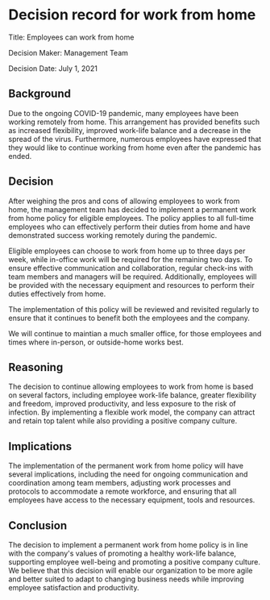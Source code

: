 # Decision record for work from home

Title: Employees can work from home

Decision Maker: Management Team

Decision Date: July 1, 2021

## Background

Due to the ongoing COVID-19 pandemic, many employees have been working remotely from home. This arrangement has provided benefits such as increased flexibility, improved work-life balance and a decrease in the spread of the virus. Furthermore, numerous employees have expressed that they would like to continue working from home even after the pandemic has ended.

## Decision

After weighing the pros and cons of allowing employees to work from home, the management team has decided to implement a permanent work from home policy for eligible employees. The policy applies to all full-time employees who can effectively perform their duties from home and have demonstrated success working remotely during the pandemic.

Eligible employees can choose to work from home up to three days per week, while in-office work will be required for the remaining two days. To ensure effective communication and collaboration, regular check-ins with team members and managers will be required. Additionally, employees will be provided with the necessary equipment and resources to perform their duties effectively from home.

The implementation of this policy will be reviewed and revisited regularly to ensure that it continues to benefit both the employees and the company.

We will continue to maintian a much smaller office, for those employees and times where in-person, or outside-home works best.

## Reasoning

The decision to continue allowing employees to work from home is based on several factors, including employee work-life balance, greater flexibility and freedom, improved productivity, and less exposure to the risk of infection. By implementing a flexible work model, the company can attract and retain top talent while also providing a positive company culture.

## Implications

The implementation of the permanent work from home policy will have several implications, including the need for ongoing communication and coordination among team members, adjusting work processes and protocols to accommodate a remote workforce, and ensuring that all employees have access to the necessary equipment, tools and resources.

## Conclusion

The decision to implement a permanent work from home policy is in line with the company's values of promoting a healthy work-life balance, supporting employee well-being and promoting a positive company culture. We believe that this decision will enable our organization to be more agile and better suited to adapt to changing business needs while improving employee satisfaction and productivity.
